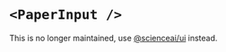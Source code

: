 # `<PaperInput />`

This is no longer maintained, use [@scienceai/ui](https://github.com/scienceai/ui) instead.
